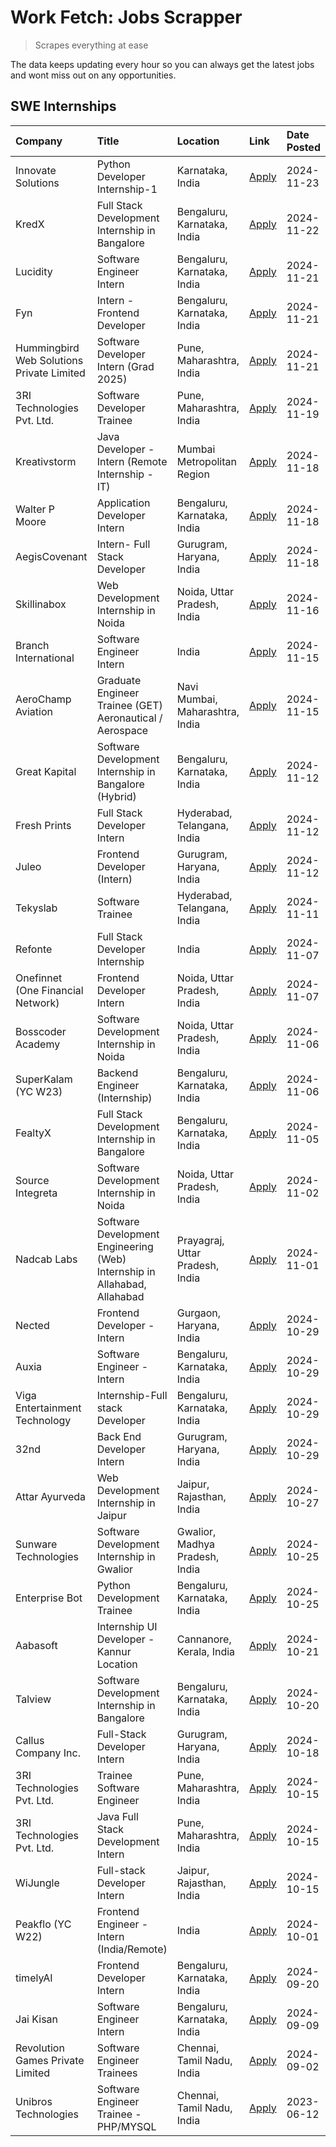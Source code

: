 # Work Fetch: Jobs Scrapper
> Scrapes everything at ease

The data keeps updating every hour so you can always get the latest jobs and wont miss out on any opportunities.

## SWE Internships
<!--START_SECTION:workfetch-->
| Company                                   | Title                                                                     | Location                        | Link                                                                                                                                                                                                                                            | Date Posted   |
|:------------------------------------------|:--------------------------------------------------------------------------|:--------------------------------|:------------------------------------------------------------------------------------------------------------------------------------------------------------------------------------------------------------------------------------------------|:--------------|
| Innovate Solutions                        | Python Developer Internship-1                                             | Karnataka, India                | [Apply](https://in.linkedin.com/jobs/view/python-developer-internship-1-at-innovate-solutions-4083921414?position=25&pageNum=0&refId=oSg%2BQAV0Ocq0pTCzKHZCaw%3D%3D&trackingId=P43efjur443llRuAFC864w%3D%3D)                                    | 2024-11-23    |
| KredX                                     | Full Stack Development Internship in Bangalore                            | Bengaluru, Karnataka, India     | [Apply](https://in.linkedin.com/jobs/view/full-stack-development-internship-in-bangalore-at-kredx-4082021747?position=24&pageNum=0&refId=oSg%2BQAV0Ocq0pTCzKHZCaw%3D%3D&trackingId=gTOaECP1P7voRx%2Fq66D3QA%3D%3D)                              | 2024-11-22    |
| Lucidity                                  | Software Engineer Intern                                                  | Bengaluru, Karnataka, India     | [Apply](https://in.linkedin.com/jobs/view/software-engineer-intern-at-lucidity-4081805788?position=13&pageNum=0&refId=oSg%2BQAV0Ocq0pTCzKHZCaw%3D%3D&trackingId=LPKI2lhb4q74IvkfIqc%2BdA%3D%3D)                                                 | 2024-11-21    |
| Fyn                                       | Intern - Frontend Developer                                               | Bengaluru, Karnataka, India     | [Apply](https://in.linkedin.com/jobs/view/intern-frontend-developer-at-fyn-4079706595?position=17&pageNum=0&refId=oSg%2BQAV0Ocq0pTCzKHZCaw%3D%3D&trackingId=BFcKAcWq6iniFofp5tFPKg%3D%3D)                                                       | 2024-11-21    |
| Hummingbird Web Solutions Private Limited | Software Developer Intern (Grad 2025)                                     | Pune, Maharashtra, India        | [Apply](https://in.linkedin.com/jobs/view/software-developer-intern-grad-2025-at-hummingbird-web-solutions-private-limited-4079796998?position=34&pageNum=0&refId=oSg%2BQAV0Ocq0pTCzKHZCaw%3D%3D&trackingId=tEEcFTkLnvhDXHV9KqQoxQ%3D%3D)       | 2024-11-21    |
| 3RI Technologies Pvt. Ltd.                | Software Developer Trainee                                                | Pune, Maharashtra, India        | [Apply](https://in.linkedin.com/jobs/view/software-developer-trainee-at-3ri-technologies-pvt-ltd-4080283578?position=37&pageNum=0&refId=oSg%2BQAV0Ocq0pTCzKHZCaw%3D%3D&trackingId=U02fi2wgdeiUbAgbvrWS6A%3D%3D)                                 | 2024-11-19    |
| Kreativstorm                              | Java Developer - Intern (Remote Internship - IT)                          | Mumbai Metropolitan Region      | [Apply](https://in.linkedin.com/jobs/view/java-developer-intern-remote-internship-it-at-kreativstorm-4079340084?position=23&pageNum=0&refId=oSg%2BQAV0Ocq0pTCzKHZCaw%3D%3D&trackingId=m3dVf3rDX0F%2FTtBIRh2osA%3D%3D)                           | 2024-11-18    |
| Walter P Moore                            | Application Developer Intern                                              | Bengaluru, Karnataka, India     | [Apply](https://in.linkedin.com/jobs/view/application-developer-intern-at-walter-p-moore-4077126811?position=33&pageNum=0&refId=oSg%2BQAV0Ocq0pTCzKHZCaw%3D%3D&trackingId=Qg3xr2bkUyq2GouI%2B%2Bj3Mw%3D%3D)                                     | 2024-11-18    |
| AegisCovenant                             | Intern- Full Stack Developer                                              | Gurugram, Haryana, India        | [Apply](https://in.linkedin.com/jobs/view/intern-full-stack-developer-at-aegiscovenant-4079044973?position=56&pageNum=0&refId=oSg%2BQAV0Ocq0pTCzKHZCaw%3D%3D&trackingId=m9lDgKhDx1rVu5cEZz%2FA7A%3D%3D)                                         | 2024-11-18    |
| Skillinabox                               | Web Development Internship in Noida                                       | Noida, Uttar Pradesh, India     | [Apply](https://in.linkedin.com/jobs/view/web-development-internship-in-noida-at-skillinabox-4077783016?position=28&pageNum=0&refId=oSg%2BQAV0Ocq0pTCzKHZCaw%3D%3D&trackingId=HddrLurZT3xVc2o6w%2BDu6A%3D%3D)                                   | 2024-11-16    |
| Branch International                      | Software Engineer Intern                                                  | India                           | [Apply](https://in.linkedin.com/jobs/view/software-engineer-intern-at-branch-international-4054425650?position=49&pageNum=0&refId=oSg%2BQAV0Ocq0pTCzKHZCaw%3D%3D&trackingId=5vRgJzPnXGbRIwuduRXVVA%3D%3D)                                       | 2024-11-15    |
| AeroChamp Aviation                        | Graduate Engineer Trainee (GET) Aeronautical / Aerospace                  | Navi Mumbai, Maharashtra, India | [Apply](https://in.linkedin.com/jobs/view/graduate-engineer-trainee-get-aeronautical-aerospace-at-aerochamp-aviation-4075807848?position=50&pageNum=0&refId=oSg%2BQAV0Ocq0pTCzKHZCaw%3D%3D&trackingId=cPoD10B92%2BFranMNuKxcTA%3D%3D)           | 2024-11-15    |
| Great Kapital                             | Software Development Internship in Bangalore (Hybrid)                     | Bengaluru, Karnataka, India     | [Apply](https://in.linkedin.com/jobs/view/software-development-internship-in-bangalore-hybrid-at-great-kapital-4074322094?position=21&pageNum=0&refId=oSg%2BQAV0Ocq0pTCzKHZCaw%3D%3D&trackingId=A5kN66%2F6ld%2BLCxNYOxPV6A%3D%3D)               | 2024-11-12    |
| Fresh Prints                              | Full Stack Developer Intern                                               | Hyderabad, Telangana, India     | [Apply](https://in.linkedin.com/jobs/view/full-stack-developer-intern-at-fresh-prints-4074759619?position=36&pageNum=0&refId=oSg%2BQAV0Ocq0pTCzKHZCaw%3D%3D&trackingId=WYyMvqVmj9SBMuCjWyw85A%3D%3D)                                            | 2024-11-12    |
| Juleo                                     | Frontend Developer (Intern)                                               | Gurugram, Haryana, India        | [Apply](https://in.linkedin.com/jobs/view/frontend-developer-intern-at-juleo-4072443159?position=42&pageNum=0&refId=oSg%2BQAV0Ocq0pTCzKHZCaw%3D%3D&trackingId=joa7DowgnPI%2Bdk1AYE3Ohw%3D%3D)                                                   | 2024-11-12    |
| Tekyslab                                  | Software Trainee                                                          | Hyderabad, Telangana, India     | [Apply](https://in.linkedin.com/jobs/view/software-trainee-at-tekyslab-4074128169?position=51&pageNum=0&refId=oSg%2BQAV0Ocq0pTCzKHZCaw%3D%3D&trackingId=U4DN9xD3C0NeInuJnlLzHw%3D%3D)                                                           | 2024-11-11    |
| Refonte                                   | Full Stack Developer Internship                                           | India                           | [Apply](https://in.linkedin.com/jobs/view/full-stack-developer-internship-at-refonte-4071576773?position=30&pageNum=0&refId=oSg%2BQAV0Ocq0pTCzKHZCaw%3D%3D&trackingId=0gzG3aKjQtGo3xeDrSfnCw%3D%3D)                                             | 2024-11-07    |
| Onefinnet (One Financial Network)         | Frontend Developer Intern                                                 | Noida, Uttar Pradesh, India     | [Apply](https://in.linkedin.com/jobs/view/frontend-developer-intern-at-onefinnet-one-financial-network-4067260672?position=48&pageNum=0&refId=oSg%2BQAV0Ocq0pTCzKHZCaw%3D%3D&trackingId=95knmTUWg88VWnPX5BRHMA%3D%3D)                           | 2024-11-07    |
| Bosscoder Academy                         | Software Development Internship in Noida                                  | Noida, Uttar Pradesh, India     | [Apply](https://in.linkedin.com/jobs/view/software-development-internship-in-noida-at-bosscoder-academy-4070090866?position=9&pageNum=0&refId=oSg%2BQAV0Ocq0pTCzKHZCaw%3D%3D&trackingId=jkAWkzxGC%2BL7ckby9OAdvw%3D%3D)                         | 2024-11-06    |
| SuperKalam (YC W23)                       | Backend Engineer (Internship)                                             | Bengaluru, Karnataka, India     | [Apply](https://in.linkedin.com/jobs/view/backend-engineer-internship-at-superkalam-yc-w23-4069134451?position=29&pageNum=0&refId=oSg%2BQAV0Ocq0pTCzKHZCaw%3D%3D&trackingId=NyLOG3DcrUg%2Fn4RBOuVFRA%3D%3D)                                     | 2024-11-06    |
| FealtyX                                   | Full Stack Development Internship in Bangalore                            | Bengaluru, Karnataka, India     | [Apply](https://in.linkedin.com/jobs/view/full-stack-development-internship-in-bangalore-at-fealtyx-4067118640?position=45&pageNum=0&refId=oSg%2BQAV0Ocq0pTCzKHZCaw%3D%3D&trackingId=8tdQ0OUrK5yHXrmLc9PcLQ%3D%3D)                              | 2024-11-05    |
| Source Integreta                          | Software Development Internship in Noida                                  | Noida, Uttar Pradesh, India     | [Apply](https://in.linkedin.com/jobs/view/software-development-internship-in-noida-at-source-integreta-4066120527?position=12&pageNum=0&refId=oSg%2BQAV0Ocq0pTCzKHZCaw%3D%3D&trackingId=nqKTDatHUmBVgtH18Q6KcQ%3D%3D)                           | 2024-11-02    |
| Nadcab Labs                               | Software Development Engineering (Web) Internship in Allahabad, Allahabad | Prayagraj, Uttar Pradesh, India | [Apply](https://in.linkedin.com/jobs/view/software-development-engineering-web-internship-in-allahabad-allahabad-at-nadcab-labs-4064940107?position=8&pageNum=0&refId=oSg%2BQAV0Ocq0pTCzKHZCaw%3D%3D&trackingId=o6PNVvPe1GocXtEfCj%2BbHg%3D%3D) | 2024-11-01    |
| Nected                                    | Frontend Developer - Intern                                               | Gurgaon, Haryana, India         | [Apply](https://in.linkedin.com/jobs/view/frontend-developer-intern-at-nected-4060911002?position=6&pageNum=0&refId=oSg%2BQAV0Ocq0pTCzKHZCaw%3D%3D&trackingId=3W7Ze0WKKX9myYxXcUzZVg%3D%3D)                                                     | 2024-10-29    |
| Auxia                                     | Software Engineer - Intern                                                | Bengaluru, Karnataka, India     | [Apply](https://in.linkedin.com/jobs/view/software-engineer-intern-at-auxia-4060904544?position=18&pageNum=0&refId=oSg%2BQAV0Ocq0pTCzKHZCaw%3D%3D&trackingId=vLm6nyf%2BZFcvMYLDxuJOxA%3D%3D)                                                    | 2024-10-29    |
| Viga Entertainment Technology             | Internship-Full stack Developer                                           | Bengaluru, Karnataka, India     | [Apply](https://in.linkedin.com/jobs/view/internship-full-stack-developer-at-viga-entertainment-technology-4061962911?position=38&pageNum=0&refId=oSg%2BQAV0Ocq0pTCzKHZCaw%3D%3D&trackingId=h3TGaNdItFSA0BuY41vDkA%3D%3D)                       | 2024-10-29    |
| 32nd                                      | Back End Developer Intern                                                 | Gurugram, Haryana, India        | [Apply](https://in.linkedin.com/jobs/view/back-end-developer-intern-at-32nd-4062280105?position=41&pageNum=0&refId=oSg%2BQAV0Ocq0pTCzKHZCaw%3D%3D&trackingId=cIL1YPBwoLCNia9V0qUKnw%3D%3D)                                                      | 2024-10-29    |
| Attar Ayurveda                            | Web Development Internship in Jaipur                                      | Jaipur, Rajasthan, India        | [Apply](https://in.linkedin.com/jobs/view/web-development-internship-in-jaipur-at-attar-ayurveda-4060435312?position=39&pageNum=0&refId=oSg%2BQAV0Ocq0pTCzKHZCaw%3D%3D&trackingId=WTmVuvcbSQY%2BQr0WN4GWBg%3D%3D)                               | 2024-10-27    |
| Sunware Technologies                      | Software Development Internship in Gwalior                                | Gwalior, Madhya Pradesh, India  | [Apply](https://in.linkedin.com/jobs/view/software-development-internship-in-gwalior-at-sunware-technologies-4059018500?position=14&pageNum=0&refId=oSg%2BQAV0Ocq0pTCzKHZCaw%3D%3D&trackingId=zvaiiOKEVNvAQEAWxWDA3w%3D%3D)                     | 2024-10-25    |
| Enterprise Bot                            | Python Development Trainee                                                | Bengaluru, Karnataka, India     | [Apply](https://in.linkedin.com/jobs/view/python-development-trainee-at-enterprise-bot-4059097615?position=26&pageNum=0&refId=oSg%2BQAV0Ocq0pTCzKHZCaw%3D%3D&trackingId=GK2PBwaIetF6odsPd%2Fwk%2Fg%3D%3D)                                       | 2024-10-25    |
| Aabasoft                                  | Internship UI Developer - Kannur Location                                 | Cannanore, Kerala, India        | [Apply](https://in.linkedin.com/jobs/view/internship-ui-developer-kannur-location-at-aabasoft-4055898437?position=20&pageNum=0&refId=oSg%2BQAV0Ocq0pTCzKHZCaw%3D%3D&trackingId=CognoH44%2BXgx4F35nu6dZA%3D%3D)                                  | 2024-10-21    |
| Talview                                   | Software Development Internship in Bangalore                              | Bengaluru, Karnataka, India     | [Apply](https://in.linkedin.com/jobs/view/software-development-internship-in-bangalore-at-talview-4055420944?position=4&pageNum=0&refId=oSg%2BQAV0Ocq0pTCzKHZCaw%3D%3D&trackingId=jnNB0gm143Kmmv8Yi1ZLbA%3D%3D)                                 | 2024-10-20    |
| Callus Company Inc.                       | Full-Stack Developer Intern                                               | Gurugram, Haryana, India        | [Apply](https://in.linkedin.com/jobs/view/full-stack-developer-intern-at-callus-company-inc-4052948592?position=31&pageNum=0&refId=oSg%2BQAV0Ocq0pTCzKHZCaw%3D%3D&trackingId=CFZhDZMwjVZDWB2IpzyozA%3D%3D)                                      | 2024-10-18    |
| 3RI Technologies Pvt. Ltd.                | Trainee Software Engineer                                                 | Pune, Maharashtra, India        | [Apply](https://in.linkedin.com/jobs/view/trainee-software-engineer-at-3ri-technologies-pvt-ltd-4048233384?position=35&pageNum=0&refId=oSg%2BQAV0Ocq0pTCzKHZCaw%3D%3D&trackingId=oNlIEN%2FZdQghJysuIGneMg%3D%3D)                                | 2024-10-15    |
| 3RI Technologies Pvt. Ltd.                | Java Full Stack Development Intern                                        | Pune, Maharashtra, India        | [Apply](https://in.linkedin.com/jobs/view/java-full-stack-development-intern-at-3ri-technologies-pvt-ltd-4048231995?position=46&pageNum=0&refId=oSg%2BQAV0Ocq0pTCzKHZCaw%3D%3D&trackingId=3OG55GpiwbTEvwFPSpwPOg%3D%3D)                         | 2024-10-15    |
| WiJungle                                  | Full-stack Developer Intern                                               | Jaipur, Rajasthan, India        | [Apply](https://in.linkedin.com/jobs/view/full-stack-developer-intern-at-wijungle-4048227759?position=58&pageNum=0&refId=oSg%2BQAV0Ocq0pTCzKHZCaw%3D%3D&trackingId=lt7DoSgvp9e4VmIOl6FMXg%3D%3D)                                                | 2024-10-15    |
| Peakflo (YC W22)                          | Frontend Engineer - Intern (India/Remote)                                 | India                           | [Apply](https://in.linkedin.com/jobs/view/frontend-engineer-intern-india-remote-at-peakflo-yc-w22-4037729755?position=7&pageNum=0&refId=oSg%2BQAV0Ocq0pTCzKHZCaw%3D%3D&trackingId=7aI0BMV%2FPk3KoIgnLc4L%2FA%3D%3D)                             | 2024-10-01    |
| timelyAI                                  | Frontend Developer Intern                                                 | Bengaluru, Karnataka, India     | [Apply](https://in.linkedin.com/jobs/view/frontend-developer-intern-at-timelyai-4030925040?position=11&pageNum=0&refId=oSg%2BQAV0Ocq0pTCzKHZCaw%3D%3D&trackingId=uVnrwQgS4v1UZ06kqv4o9w%3D%3D)                                                  | 2024-09-20    |
| Jai Kisan                                 | Software Engineer Intern                                                  | Bengaluru, Karnataka, India     | [Apply](https://in.linkedin.com/jobs/view/software-engineer-intern-at-jai-kisan-4024075360?position=43&pageNum=0&refId=oSg%2BQAV0Ocq0pTCzKHZCaw%3D%3D&trackingId=UqLt4aO7dJgVmltc11XM7Q%3D%3D)                                                  | 2024-09-09    |
| Revolution Games Private Limited          | Software Engineer Trainees                                                | Chennai, Tamil Nadu, India      | [Apply](https://in.linkedin.com/jobs/view/software-engineer-trainees-at-revolution-games-private-limited-4015912927?position=40&pageNum=0&refId=oSg%2BQAV0Ocq0pTCzKHZCaw%3D%3D&trackingId=YEQmnfBU294GQ%2FBS0X%2FA2g%3D%3D)                     | 2024-09-02    |
| Unibros Technologies                      | Software Engineer Trainee - PHP/MYSQL                                     | Chennai, Tamil Nadu, India      | [Apply](https://in.linkedin.com/jobs/view/software-engineer-trainee-php-mysql-at-unibros-technologies-3656599241?position=55&pageNum=0&refId=oSg%2BQAV0Ocq0pTCzKHZCaw%3D%3D&trackingId=kJsSB7Gm4z8I6TTw8N9ONw%3D%3D)                            | 2023-06-12    |
<!--END_SECTION:workfetch-->
